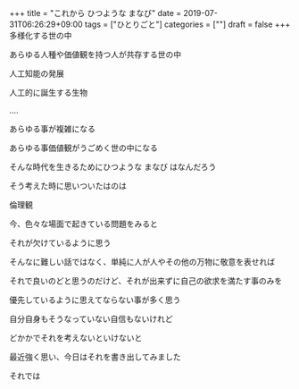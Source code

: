 +++
title = "これから ひつような まなび"
date = 2019-07-31T06:26:29+09:00
tags = ["ひとりごと"]
categories = [""]
draft = false
+++
多様化する世の中

あらゆる人種や価値観を持つ人が共存する世の中

人工知能の発展

人工的に誕生する生物

....

あらゆる事が複雑になる

あらゆる事価値観がうごめく世の中になる

そんな時代を生きるためにひつような まなび はなんだろう

そう考えた時に思いついたはのは

倫理観

今、色々な場面で起きている問題をみると

それが欠けているように思う

そんなに難しい話ではなく、単純に人が人やその他の万物に敬意を表せれば

それで良いのどと思うのだけど、それが出来ずに自己の欲求を満たす事のみを

優先しているように思えてならない事が多く思う

自分自身もそうなっていない自信もないけれど

どかかでそれを考えないといけないと

最近強く思い、今日はそれを書き出してみました

それでは
